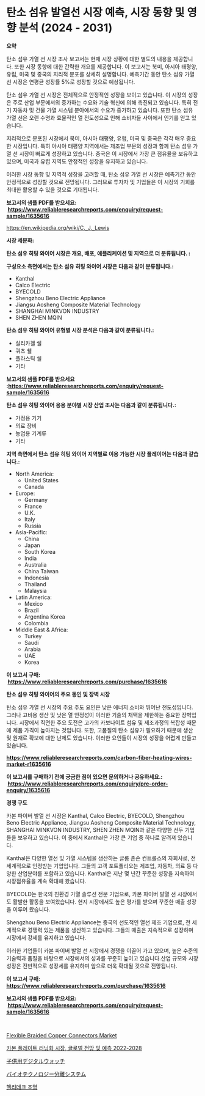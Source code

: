 <p><h1>탄소 섬유 발열선 시장 예측, 시장 동향 및 영향 분석 (2024 - 2031)</h1></p><p><strong>요약</strong></p>
<p><p>탄소 섬유 가열 선 시장 조사 보고서는 현재 시장 상황에 대한 별도의 내용을 제공합니다. 또한 시장 동향에 대한 간략한 개요를 제공합니다. 이 보고서는 북미, 아시아 태평양, 유럽, 미국 및 중국의 지리적 분포를 상세히 설명합니다. 예측기간 동안 탄소 섬유 가열 선 시장은 연평균 성장률 5%로 성장할 것으로 예상됩니다.</p><p>탄소 섬유 가열 선 시장은 전체적으로 안정적인 성장을 보이고 있습니다. 이 시장의 성장은 주로 산업 부문에서의 증가하는 수요와 기술 혁신에 의해 촉진되고 있습니다. 특히 전기 자동차 및 건물 가열 시스템 분야에서의 수요가 증가하고 있습니다. 또한 탄소 섬유 가열 선은 오랜 수명과 효율적인 열 전도성으로 인해 소비자들 사이에서 인기를 얻고 있습니다.</p><p>지리적으로 분포된 시장에서 북미, 아시아 태평양, 유럽, 미국 및 중국은 각각 매우 중요한 시장입니다. 특히 아시아 태평양 지역에서는 제조업 부문의 성장과 함께 탄소 섬유 가열 선 시장이 빠르게 성장하고 있습니다. 중국은 이 시장에서 가장 큰 점유율을 보유하고 있으며, 미국과 유럽 지역도 안정적인 성장을 유지하고 있습니다.</p><p>이러한 시장 동향 및 지역적 성장을 고려할 때, 탄소 섬유 가열 선 시장은 예측기간 동안 안정적으로 성장할 것으로 전망됩니다. 그러므로 투자자 및 기업들은 이 시장의 기회를 최대한 활용할 수 있을 것으로 기대됩니다.</p></p>
<p><strong>보고서의 샘플 PDF를 받으세요: &nbsp;<a href="https://www.reliableresearchreports.com/enquiry/request-sample/1635616">https://www.reliableresearchreports.com/enquiry/request-sample/1635616</a></strong></p>
<p><a href="https://en.wikipedia.org/wiki/C._J._Lewis">https://en.wikipedia.org/wiki/C._J._Lewis</a></p>
<p><strong>시장 세분화:</strong></p>
<p><strong> 탄소 섬유 히팅 와이어 시장은 개요, 배포, 애플리케이션 및 지역으로 더 분류됩니다. :</strong></p>
<p><strong>구성요소 측면에서는 탄소 섬유 히팅 와이어 시장은 다음과 같이 분류됩니다.:</strong></p>
<p><ul><li>Kanthal</li><li>Calco Electric</li><li>BYECOLD</li><li>Shengzhou Beno Electric Appliance</li><li>Jiangsu Aosheng Composite Material Technology</li><li>SHANGHAI MINKVON INDUSTRY</li><li>SHEN ZHEN MQIN</li></ul></p>
<p><strong> 탄소 섬유 히팅 와이어 유형별 시장 분석은 다음과 같이 분류됩니다.:</strong></p>
<p><ul><li>실리카겔 쉘</li><li>쿼츠 쉘</li><li>플라스틱 쉘</li><li>기타</li></ul></p>
<p><strong>보고서의 샘플 PDF를 받으세요 :<a href="https://www.reliableresearchreports.com/enquiry/request-sample/1635616">https://www.reliableresearchreports.com/enquiry/request-sample/1635616</a></strong></p>
<p><strong> 탄소 섬유 히팅 와이어 응용 분야별 시장 산업 조사는 다음과 같이 분류됩니다.:</strong></p>
<p><ul><li>가정용 기기</li><li>의료 장비</li><li>농업용 기계류</li><li>기타</li></ul></p>
<p><strong>지역 측면에서 탄소 섬유 히팅 와이어 지역별로 이용 가능한 시장 플레이어는 다음과 같습니다.:</strong></p>
<p><ul>
    <li>
        North America:
        <ul>
            <li>United States</li>
            <li>Canada</li>
        </ul>
    </li>
    <li>
        Europe:
        <ul>
            <li>Germany</li>
            <li>France</li>
            <li>U.K.</li>
            <li>Italy</li>
            <li>Russia</li>
        </ul>
    </li>
    <li>
        Asia-Pacific:
        <ul>
            <li>China</li>
            <li>Japan</li>
            <li>South Korea</li>
            <li>India</li>
            <li>Australia</li>
            <li>China Taiwan</li>
            <li>Indonesia</li>
            <li>Thailand</li>
            <li>Malaysia</li>
        </ul>
    </li>
    <li>
        Latin America:
        <ul>
            <li>Mexico</li>
            <li>Brazil</li>
            <li>Argentina Korea</li>
            <li>Colombia</li>
        </ul>
    </li>
    <li>
        Middle East & Africa:
        <ul>
            <li>Turkey</li>
            <li>Saudi</li>
            <li>Arabia</li>
            <li>UAE</li>
            <li>Korea</li>
        </ul>
    </li>
    </ul></p>
<p><strong>이 보고서 구매: &nbsp;<a href="https://www.reliableresearchreports.com/purchase/1635616">https://www.reliableresearchreports.com/purchase/1635616</a></strong></p>
<p><strong>탄소 섬유 히팅 와이어의 주요 동인 및 장벽 시장</strong></p>
<p><p>탄소 섬유 가열 선 시장의 주요 주도 요인은 낮은 에너지 소비와 뛰어난 전도성입니다. 그러나 고비용 생산 및 낮은 열 안정성이 이러한 기술의 채택을 제한하는 중요한 장벽입니다. 시장에서 직면한 주요 도전은 고가의 카보나이트 섬유 및 제조과정의 복잡성 때문에 제품 가격이 높아지는 것입니다. 또한, 고품질의 탄소 섬유가 필요하기 때문에 생산 및 원재료 확보에 대한 난제도 있습니다. 이러한 요인들이 시장의 성장을 어렵게 만들고 있습니다.</p></p>
<p><strong><a href="https://www.reliableresearchreports.com/carbon-fiber-heating-wires-market-r1635616">https://www.reliableresearchreports.com/carbon-fiber-heating-wires-market-r1635616</a></strong></p>
<p><strong>이 보고서를 구매하기 전에 궁금한 점이 있으면 문의하거나 공유하세요.: &nbsp;<a href="https://www.reliableresearchreports.com/enquiry/pre-order-enquiry/1635616">https://www.reliableresearchreports.com/enquiry/pre-order-enquiry/1635616</a></strong></p>
<p><strong>경쟁 구도</strong></p>
<p><p>카본 파이버 발열 선 시장은 Kanthal, Calco Electric, BYECOLD, Shengzhou Beno Electric Appliance, Jiangsu Aosheng Composite Material Technology, SHANGHAI MINKVON INDUSTRY, SHEN ZHEN MQIN과 같은 다양한 선두 기업들을 보유하고 있습니다. 이 중에서 Kanthal은 가장 큰 기업 중 하나로 알려져 있습니다.</p><p>Kanthal은 다양한 열선 및 가열 시스템을 생산하는 글롬 존슨 컨트롤스의 자회사로, 전세계적으로 인정받는 기업입니다. 그들의 고객 포트폴리오는 제조업, 자동차, 의료 등 다양한 산업분야를 포함하고 있습니다. Kanthal은 지난 몇 년간 꾸준한 성장을 지속하여 시장점유율을 계속 확대해 왔습니다.</p><p>BYECOLD는 한국의 친환경 가열 솔루션 전문 기업으로, 카본 파이버 발열 선 시장에서도 활발한 활동을 보여왔습니다. 현지 시장에서도 높은 평가를 받으며 꾸준한 매출 성장을 이루어 왔습니다.</p><p>Shengzhou Beno Electric Appliance는 중국의 선도적인 열선 제조 기업으로, 전 세계적으로 경쟁력 있는 제품을 생산하고 있습니다. 그들의 매출은 지속적으로 성장하며 시장에서 강세를 유지하고 있습니다.</p><p>이러한 기업들이 카본 파이버 발열 선 시장에서 경쟁을 이끌어 가고 있으며, 높은 수준의 기술력과 품질을 바탕으로 시장에서의 성과를 꾸준히 높이고 있습니다.산업 규모와 시장 성장은 전반적으로 성장세를 유지하며 앞으로 더욱 확대될 것으로 전망됩니다.</p></p>
<p><strong>이 보고서 구매: &nbsp; <a href="https://www.reliableresearchreports.com/purchase/1635616">https://www.reliableresearchreports.com/purchase/1635616</a></strong></p>
<p><strong>보고서의 샘플 PDF를 받으세요: &nbsp;<a href="https://www.reliableresearchreports.com/enquiry/request-sample/1635616">https://www.reliableresearchreports.com/enquiry/request-sample/1635616</a></strong><strong></strong></p>
<p>&nbsp;</p>
<p><p><a href="https://github.com/HenrietteMills1/Market-Research-Report-List-1/blob/main/flexible-braided-copper-connectors-market.md">Flexible Braided Copper Connectors Market</a></p><p><a href="https://medium.com/@leeusso5656/%ED%83%84%EC%86%8C-%ED%8C%90-%EC%9A%B4%EB%8F%99%ED%99%94-%EC%8B%9C%EC%9E%A5%EC%9D%98-%EC%8B%AC%EC%B8%B5-%EB%B6%84%EC%84%9D-%EA%B8%80%EB%A1%9C%EB%B2%8C-%EC%A0%84%EB%A7%9D-%EB%B0%8F-2022-2028-%EC%8B%9C%EC%9E%A5-%EC%98%88%EC%B8%A1-%EB%8F%99%ED%96%A5-%EC%8B%9C%EC%9E%A5-%EC%84%B8%EB%B6%84%ED%99%94-%EB%B0%8F-%EA%B2%BD%EC%9F%81-%EB%B6%84%EC%84%9D-1a07c5d48a76">카본 플레이트 러닝화 시장, 글로벌 전망 및 예측 2022-2028</a></p><p><a href="https://github.com/mohamedbakry57/Market-Research-Report-List-4/blob/main/4463384134408.md">子供用デジタルウォッチ</a></p><p><a href="https://medium.com/@lucasrandall2020/%E3%82%B0%E3%83%AD%E3%83%BC%E3%83%90%E3%83%AB%E3%83%90%E3%82%A4%E3%82%AA%E3%83%86%E3%82%AF%E3%83%8E%E3%83%AD%E3%82%B8%E3%83%BC%E3%82%BB%E3%83%91%E3%83%AC%E3%83%BC%E3%82%B7%E3%83%A7%E3%83%B3%E3%82%B7%E3%82%B9%E3%83%86%E3%83%A0%E5%B8%82%E5%A0%B4%E3%81%AE%E8%A6%8F%E6%A8%A1%E3%81%AF-%E6%A5%AD%E7%95%8C%E3%81%AE%E4%BA%88%E6%B8%AC%E3%81%AB%E3%82%88%E3%82%8B%E3%81%A8-2024%E5%B9%B4%E3%81%8B%E3%82%892031%E5%B9%B4%E3%81%BE%E3%81%A7%E5%B9%B4%E5%B9%B3%E5%9D%87%E6%88%90%E9%95%B7%E7%8E%87-%E3%82%92%E7%B5%8C%E9%A8%93%E3%81%99%E3%82%8B%E3%81%93%E3%81%A8%E3%81%8C%E4%BA%88%E6%83%B3%E3%81%95%E3%82%8C%E3%81%A6%E3%81%84%E3%81%BE%E3%81%99-151984e805fe">バイオテクノロジー分離システム</a></p><p><a href="https://github.com/Nicolasrown5/Market-Research-Report-List-1/blob/main/4936322139706.md">헬리데크 조명</a></p></p>